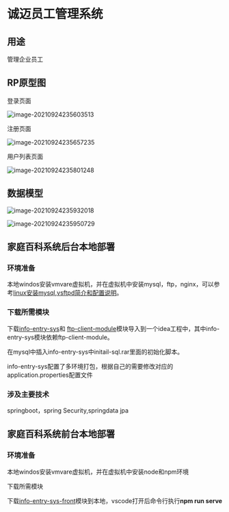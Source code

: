 # 诚迈员工管理系统



## 用途

管理企业员工

## RP原型图

登录页面

![image-20210924235603513](C:\Users\crelle\AppData\Roaming\Typora\typora-user-images\image-20210924235603513.png)



注册页面

![image-20210924235657235](C:\Users\crelle\AppData\Roaming\Typora\typora-user-images\image-20210924235657235.png)

用户列表页面

![image-20210924235801248](C:\Users\crelle\AppData\Roaming\Typora\typora-user-images\image-20210924235801248.png)

## 数据模型

![image-20210924235932018](C:\Users\crelle\AppData\Roaming\Typora\typora-user-images\image-20210924235932018.png)

![image-20210924235950729](C:\Users\crelle\AppData\Roaming\Typora\typora-user-images\image-20210924235950729.png)

## 家庭百科系统后台本地部署

### 环境准备

本地windos安装vmvare虚拟机，并在虚拟机中安装mysql，ftp，nginx，可以参考[linux安装mysql](https://www.cnblogs.com/crelle/p/14628565.html),[vsftpd简介和配置说明](https://www.cnblogs.com/crelle/p/15042279.html)。

### 下载所需模块

下载[info-entry-sys](https://github.com/crelle/info-entry-sys)和 [ftp-client-module](https://github.com/crelle/ftp-client-module)模块导入到一个idea工程中，其中info-entry-sys模块依赖ftp-client-module。

在mysql中插入info-entry-sys中initail-sql.rar里面的初始化脚本。

info-entry-sys配置了多环境打包，根据自己的需要修改对应的application.properties配置文件

### 涉及主要技术

springboot，spring Security,springdata jpa



## 家庭百科系统前台本地部署

### 环境准备

本地windos安装vmvare虚拟机，并在虚拟机中安装node和npm环境

下载所需模块

下载[info-entry-sys-front](https://github.com/crelle/info-entry-sys-front)模块到本地，vscode打开后命令行执行**npm run serve**


